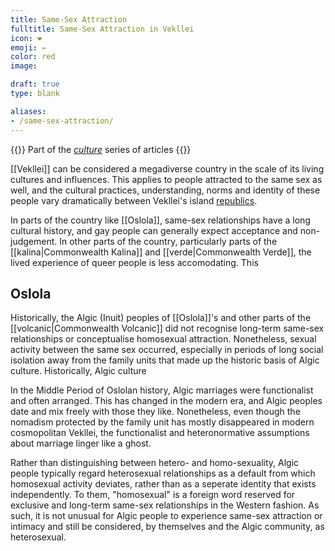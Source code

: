 ```yaml
---
title: Same-Sex Attraction
fulltitle: Same-Sex Attraction in Vekllei
icon: ❤️
emoji: ←
color: red
image:

draft: true
type: blank

aliases:
- /same-sex-attraction/
---
```

{{<note series>}}
 Part of the *[culture](/culture/)* series of articles
{{</note>}}

[[Vekllei]] can be considered a megadiverse country in the scale of its living cultures and influences. This applies to people attracted to the same sex as well, and the cultural practices, understanding, norms and identity of these people vary dramatically between Vekllei's island [republics](/republics/).

In parts of the country like [[Oslola]], same-sex relationships have a long cultural history, and gay people can generally expect acceptance and non-judgement. In other parts of the country, particularly parts of the [[kalina|Commonwealth Kalina]] and [[verde|Commonwealth Verde]], the lived experience of queer people is less accomodating. This

## Oslola

Historically, the Algic (Inuit) peoples of [[Oslola]]'s and other parts of the [[volcanic|Commonwealth Volcanic]] did not recognise long-term same-sex relationships or conceptualise homosexual attraction. Nonetheless, sexual activity between the same sex occurred, especially in periods of long social isolation away from the family units that made up the historic basis of Algic culture. Historically, Algic culture

In the Middle Period of Oslolan history, Algic marriages were functionalist and often arranged. This has changed in the modern era, and Algic peoples date and mix freely with those they like. Nonetheless, even though the nomadism protected by the family unit has mostly disappeared in modern cosmopolitan Vekllei, the functionalist and heteronormative assumptions about marriage linger like a ghost.

Rather than distinguishing between hetero- and homo-sexuality, Algic people typically regard heterosexual relationships as a default from which homosexual activity deviates, rather than as a seperate identity that exists independently. To them, "homosexual" is a foreign word reserved for exclusive and long-term same-sex relationships in the Western fashion. As such, it is not unusual for Algic people to experience same-sex attraction or intimacy and still be considered, by themselves and the Algic community, as heterosexual.

